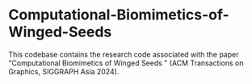 # Computational-Biomimetics-of-Winged-Seeds
This codebase contains the research code associated with the paper "Computational Biomimetics of Winged Seeds " (ACM Transactions on Graphics, SIGGRAPH Asia 2024).
